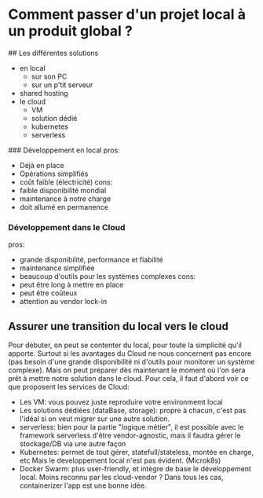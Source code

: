 # Comment passer d'un projet local à un produit global ?

## Les différentes solutions
- en local
  - sur son PC
  - sur un p'tit serveur
- shared hosting
- le cloud
  - VM
  - solution dédié
  - kubernetes
  - serverless

### Développement en local
pros:
- Déjà en place
- Opérations simplifiés
- coût faible (électricité)
cons:
- faible disponibilité mondial
- maintenance à notre charge
- doit allumé en permanence

### Développement dans le Cloud
pros:
- grande disponibilité, performance et fiabilité
- maintenance simplifiée
- beaucoup d'outils pour les systèmes complexes
cons:
- peut être long à mettre en place
- peut être coûteux
- attention au vendor lock-in

## Assurer une transition du local vers le cloud

Pour débuter, on peut se contenter du local, pour toute la simplicité qu'il apporte. Surtout si les avantages du Cloud ne nous concernent pas encore (pas besoin d'une grande disponibilité ni d'outils pour monitorer un système complexe). Mais on peut préparer dès maintenant le moment où l'on sera prêt à mettre notre solution dans le cloud.
Pour cela, il faut d'abord voir ce que proposent les services de Cloud:
- Les VM: vous pouvez juste reproduire votre environmemt local
- Les solutions dédiées (dataBase, storage): propre à chacun, c'est pas l'idéal si on veut migrer sur une autre solution.
- serverless: bien pour la partie "logique métier", il est possible avec le framework serverless d'être vendor-agnostic, mais il faudra gérer le stockage/DB via une autre façon
- Kubernetes: permet de tout gérer, statefull/stateless, montée en charge, etc Mais le developpement local n'est pas évident. (Microk8s)
- Docker Swarm: plus user-friendly, et intègre de base le développement local. Moins reconnu par les cloud-vendor ?
Dans tous les cas, containerizer l'app est une bonne idée.